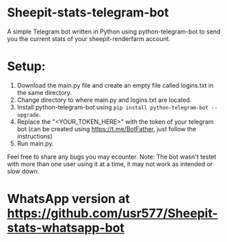 # Sheepit-stats-telegram-bot
A simple Telegram bot written in Python using python-telegram-bot to send you the current stats of your sheepit-renderfarm account.

# Setup:
1. Download the main.py file and create an empty file called logins.txt in the same directory.
2. Change directory to where main.py and logins.txt are located.
3. Install python-telegram-bot using ` pip install python-telegram-bot --upgrade `.
4. Replace the "<YOUR_TOKEN_HERE>" with the token of your telegram bot (can be created using https://t.me/BotFather, just follow the instructions)
5. Run main.py.

Feel free to share any bugs you may ecounter.
Note: The bot wasn't testet with more than one user using it at a time, it may not work as intended or slow down.

# WhatsApp version at https://github.com/usr577/Sheepit-stats-whatsapp-bot
